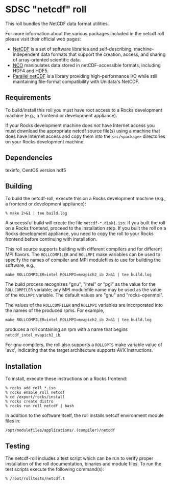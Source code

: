 # SDSC "netcdf" roll

This roll bundles the NetCDF data format utilities.

For more information about the various packages included in the netcdf roll please visit their official web pages:

- <a href="http://www.unidata.ucar.edu/software/netcdf"
target="_blank">NetCDF</a> is a set of software libraries and self-describing,
machine-independent data formats that support the creation, access, and sharing
of array-oriented scientific data.
- <a href="http://nco.sourceforge.net" target="_blank">NCO</a> manipulates data
stored in netCDF-accessible formats, including HDF4 and HDF5.
- <a href="https://trac.mcs.anl.gov/projects/parallel-netcdf"
target="_blank">Parallel netCDF</a> is a library providing high-performance I/O
while still maintaining file-format compatibility with  Unidata's NetCDF.


## Requirements

To build/install this roll you must have root access to a Rocks development
machine (e.g., a frontend or development appliance).

If your Rocks development machine does *not* have Internet access you must
download the appropriate netcdf source file(s) using a machine that does
have Internet access and copy them into the `src/<package>` directories on your
Rocks development machine.


## Dependencies

texinfo, CentOS version
hdf5

## Building

To build the netcdf-roll, execute this on a Rocks development
machine (e.g., a frontend or development appliance):

```shell
% make 2>&1 | tee build.log
```

A successful build will create the file `netcdf-*.disk1.iso`.  If you built the
roll on a Rocks frontend, proceed to the installation step. If you built the
roll on a Rocks development appliance, you need to copy the roll to your Rocks
frontend before continuing with installation.

This roll source supports building with different compilers and for different
MPI flavors.  The `ROLLCOMPILER` and `ROLLMPI` make variables can be used to
specify the names of compiler and MPI modulefiles to use for building the
software, e.g.,

```shell
make ROLLCOMPILER=intel ROLLMPI=mvapich2_ib 2>&1 | tee build.log
```

The build process recognizes "gnu", "intel" or "pgi" as the value for the
`ROLLCOMPILER` variable; any MPI modulefile name may be used as the value of
the `ROLLMPI` variable.  The default values are "gnu" and "rocks-openmpi".

The values of the `ROLLCOMPILER` and `ROLLMPI` variables are incorporated into
the names of the produced rpms.  For example,

```shell
make ROLLCOMPILER=intel ROLLMPI=mvapich2_ib 2>&1 | tee build.log
```

produces a roll containing an rpm with a name that begins
`netcdf_intel_mvapich2_ib`.

For gnu compilers, the roll also supports a `ROLLOPTS` make variable value of
'avx', indicating that the target architecture supports AVX instructions.


## Installation

To install, execute these instructions on a Rocks frontend:

```shell
% rocks add roll *.iso
% rocks enable roll netcdf
% cd /export/rocks/install
% rocks create distro
% rocks run roll netcdf | bash
```

In addition to the software itself, the roll installs netcdf environment
module files in:

```shell
/opt/modulefiles/applications/.(compiler)/netcdf
```


## Testing

The netcdf-roll includes a test script which can be run to verify proper
installation of the roll documentation, binaries and module files. To
run the test scripts execute the following command(s):

```shell
% /root/rolltests/netcdf.t 
```
